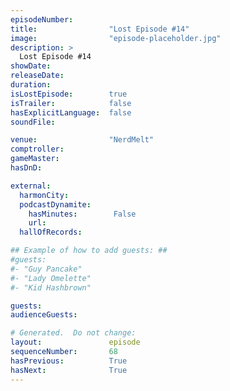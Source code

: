 ```yaml
---
episodeNumber:        
title:                "Lost Episode #14"
image:                "episode-placeholder.jpg"
description: >
  Lost Episode #14
showDate:             
releaseDate:          
duration:             
isLostEpisode:        true
isTrailer:            false
hasExplicitLanguage:  false
soundFile:            

venue:                "NerdMelt"
comptroller:          
gameMaster:           
hasDnD:               

external:
  harmonCity:         
  podcastDynamite:
    hasMinutes:        False
    url:              
  hallOfRecords:      

## Example of how to add guests: ##
#guests:
#- "Guy Pancake"
#- "Lady Omelette"
#- "Kid Hashbrown"

guests:
audienceGuests:

# Generated.  Do not change:
layout:               episode
sequenceNumber:       68
hasPrevious:          True
hasNext:              True
---
```


<!-- The episode description will be rendered here -->
<!-- Add your content below here -->

